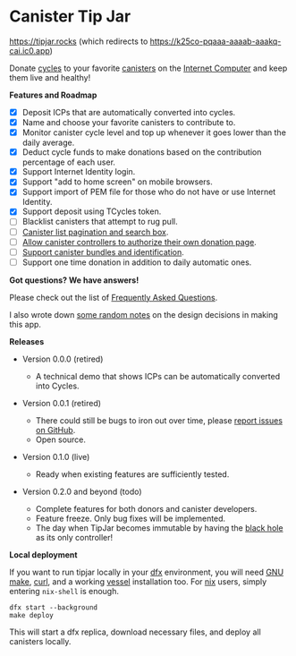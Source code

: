 # Canister Tip Jar

https://tipjar.rocks (which redirects to https://k25co-pqaaa-aaaab-aaakq-cai.ic0.app)

Donate [cycles] to your favorite [canisters] on the [Internet Computer] and keep them live and healthy!


**Features and Roadmap**

- [x] Deposit ICPs that are automatically converted into cycles.
- [x] Name and choose your favorite canisters to contribute to.
- [x] Monitor canister cycle level and top up whenever it goes lower than the daily average.
- [x] Deduct cycle funds to make donations based on the contribution percentage of each user.
- [x] Support Internet Identity login.
- [x] Support "add to home screen" on mobile browsers.
- [x] Support import of PEM file for those who do not have or use Internet Identity.
- [x] Support deposit using TCycles token.
- [ ] Blacklist canisters that attempt to rug pull.
- [ ] [Canister list pagination and search box](https://github.com/ninegua/tipjar/issues/3).
- [ ] [Allow canister controllers to authorize their own donation page](https://github.com/ninegua/tipjar/issues/2).
- [ ] [Support canister bundles and identification](https://github.com/ninegua/tipjar/issues/2).
- [ ] Support one time donation in addition to daily automatic ones.

**Got questions? We have answers!**

Please check out the list of [Frequently Asked Questions](FAQ.md).

I also wrote down [some random notes](NOTES.md) on the design decisions in making this app.

**Releases**

- Version 0.0.0 (retired)
  - A technical demo that shows ICPs can be automatically converted into Cycles.

- Version 0.0.1 (retired)
  - There could still be bugs to iron out over time, please [report issues on GitHub](https://github.com/ninegua/tipjar/issues).
  - Open source.

- Version 0.1.0 (live)
  - Ready when existing features are sufficiently tested.

- Version 0.2.0 and beyond (todo)
  - Complete features for both donors and canister developers.
  - Feature freeze. Only bug fixes will be implemented.
  - The day when TipJar becomes immutable by having the [black hole] as its only controller!

**Local deployment**

If you want to run tipjar locally in your [dfx] environment, you will need [GNU make], [curl], and a working [vessel] installation too.
For [nix] users, simply entering `nix-shell` is enough.

```
dfx start --background
make deploy
```

This will start a dfx replica, download necessary files, and deploy all canisters locally.


[cycles]: https://smartcontracts.org/docs/developers-guide/concepts/tokens-cycles.html
[black hole]: https://github.com/ninegua/ic-blackhole
[canisters]: https://sdk.dfinity.org/docs/developers-guide/concepts/canisters-code.html
[Internet Computer]: https://dashboard.internetcomputer.org
[GNU make]: https://www.gnu.org/software/make
[curl]: https://curl.se
[dfx]: https://smartcontracts.org/docs/quickstart/1-quickstart.html
[vessel]: https://github.com/dfinity/vessel
[nix]: https://nixos.org/download.html#download-nix
